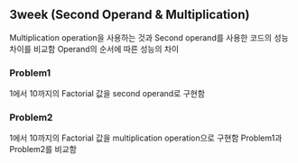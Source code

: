 ## 3week (Second Operand & Multiplication)  
Multiplication operation을 사용하는 것과 Second operand를 사용한 코드의 성능 차이를 비교함
Operand의 순서에 따른 성능의 차이

### Problem1
1에서 10까지의 Factorial 값을 second operand로 구현함

### Problem2
1에서 10까지의 Factorial 값을 multiplication operation으로 구현함
Problem1과 Problem2를 비교함
